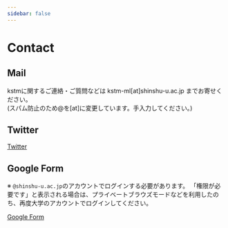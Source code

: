 ```yaml
---
sidebar: false
---
```


# Contact

## Mail

kstmに関するご連絡・ご質問などは kstm-ml[at]shinshu-u.ac.jp までお寄せください。  
(スパム防止のため@を[at]に変更しています。手入力してください。)

## Twitter

[Twitter](https://twitter.com/kstm_)

## Google Form

※ `@shinshu-u.ac.jp`のアカウントでログインする必要があります。
「権限が必要です」と表示される場合は、プライベートブラウズモードなどを利用したのち、再度大学のアカウントでログインしてください。

[Google Form](https://docs.google.com/forms/d/e/1FAIpQLSd3jn5iu1FjCgHT-OnRnPXyFMG1G3S13e6FqVxZsgEHEdA0Jg/viewform)
